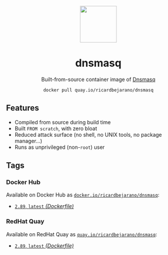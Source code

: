 <div align="center">
	<p><img src="https://emojipedia-us.s3.dualstack.us-west-1.amazonaws.com/thumbs/160/apple/325/diving-mask_1f93f.png" width="100px"></p>
	<h1>dnsmasq</h1>
	<p>Built-from-source container image of <a href="https://thekelleys.org.uk/dnsmasq/doc.html">Dnsmasq</a></p>
	<code>docker pull quay.io/ricardbejarano/dnsmasq</code>
</div>


## Features

* Compiled from source during build time
* Built `FROM scratch`, with zero bloat
* Reduced attack surface (no shell, no UNIX tools, no package manager...)
* Runs as unprivileged (non-`root`) user


## Tags

### Docker Hub

Available on Docker Hub as [`docker.io/ricardbejarano/dnsmasq`](https://hub.docker.com/r/ricardbejarano/dnsmasq):

- [`2.89`, `latest` *(Dockerfile)*](Dockerfile)

### RedHat Quay

Available on RedHat Quay as [`quay.io/ricardbejarano/dnsmasq`](https://quay.io/repository/ricardbejarano/dnsmasq):

- [`2.89`, `latest` *(Dockerfile)*](Dockerfile)
